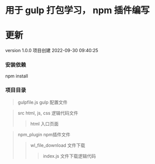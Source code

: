 # 用于 gulp 打包学习， npm 插件编写

# 更新
version 1.0.0
项目创建   2022-09-30 09:40:25

### 安装依赖  
npm install

### 项目目录
>gulpfile.js    gulp 配置文件

>src    html, js, css 逻辑代码文件
>> html    入口页面

>npm_plugin    npm插件文件
>> wl_file_download    文件下载
>>> index.js    文件下载逻辑代码 
